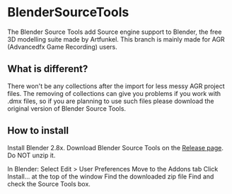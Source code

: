 # BlenderSourceTools
The Blender Source Tools add Source engine support to Blender, the free 3D modelling suite made by Artfunkel.
This branch is mainly made for AGR (Advancedfx Game Recording) users.

## What is different?

There won't be any collections after the import for less messy AGR project files.
The removing of collections can give you problems if you work with .dmx files, so if you are planning to use such files please download the original version of Blender Source Tools.

## How to install

Install Blender 2.8x.
Download Blender Source Tools on the [Release page](https://github.com/Devostated/BlenderSourceTools/releases/).
Do NOT unzip it.

In Blender:
Select Edit > User Preferences
Move to the Addons tab
Click Install... at the top of the window
Find the downloaded zip file
Find and check the Source Tools box.

